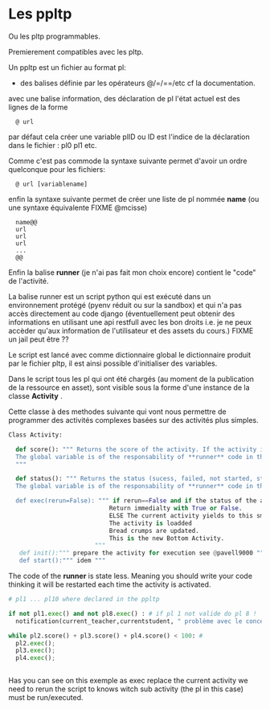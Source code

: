 
# Les ppltp 

Ou les pltp programmables.

Premierement compatibles avec les pltp.

Un ppltp est un fichier au format pl: 

- des balises définie par les opérateurs @/=/==/etc cf la documentation.

avec une balise information,
des déclaration de pl 
l'état actuel est des lignes de la forme
```
  @ url 
```
par défaut cela créer une variable plID ou ID est l'indice de la déclaration dans le fichier : pl0 pl1 etc.

Comme c'est pas commode la syntaxe suivante  permet d'avoir un ordre quelconque pour les fichiers:
```
  @ url [variablename]
``` 

 
 enfin la syntaxe suivante permet de créer une liste de pl nommée **name** (ou une syntaxe équivalente FIXME @mcisse)
 ```
   name@@
   url
   url
   url
   ...
   @@
```

Enfin la balise **runner** (je n'ai pas fait mon choix encore) contient le "code" de l'activité.

La balise runner  est un script python qui est exécuté dans un environnement protégé (pyenv réduit ou sur la sandbox) et qui n'a pas accès directement au code django (éventuellement peut obtenir des informations en utilisant une api restfull avec les bon droits i.e. je ne peux accèder qu'aux information de l'utilisateur et des assets du cours.)
FIXME un jail peut être ??

Le script est lancé avec comme dictionnaire global le dictionnaire produit par le fichier pltp, il est ainsi possible d'initialiser des variables.


Dans le script tous les pl qui ont été chargés (au moment de la publication de la ressource en asset), sont visible sous la forme d'une instance de la classe **Activity** .

Cette classe à des methodes suivante qui vont nous permettre de programmer des activités complexes basées sur des activités plus simples.

```python
Class Activity:

  def score(): """ Returns the score of the activity. If the activity is a pl this is direct. Else the activity must define an score base on the sub activities used in it. Default value : If there is a global variable score in the pltp use the value stored there, else return zero. 
  The global variable is of the responsability of **runner** code in the case of a ppltp.
  """ 

  def status(): """ Returns the status (sucess, failed, not started, stopped/abandonné). If the activity is a pl this is direct. Else the activity must define an status base on the sub activities used in it. Default value : If there is a global variable status in the pltp use the value stored there, else return not started.
  The global variable is of the responsability of **runner** code in the case of a ppltp.

  def exec(rerun=False): """ if rerun==False and if the status of the activity is success or failed.
                            Return immedialty with True or False. 
                            ELSE The current activity yields to this smaller activity. 
                            The activity is loadded 
                            Bread crumps are updated.
                            This is the new Bottom Activity.
                        """
   def init():""" prepare the activity for execution see @pavell9000 """
   def start():""" idem """
```

The code of the **runner** is state less. Meaning you should write your code thinking it will be restarted each time the activity is activated. 


```python 
# pl1 ... pl10 where declared in the ppltp 

if not pl1.exec() and not pl8.exec() : # if pl 1 not valide do pl 8 !
  notification(current_teacher,currentstudent, " problème avec le concept bascule ")

while pl2.score() + pl3.score() + pl4.score() < 100: # 
  pl2.exec();
  pl3.exec();
  pl4.exec();



```

Has you can see on this exemple as exec replace the current activity we need to rerun the script to knows witch sub activity (the pl in this case) must be run/executed. 




   




